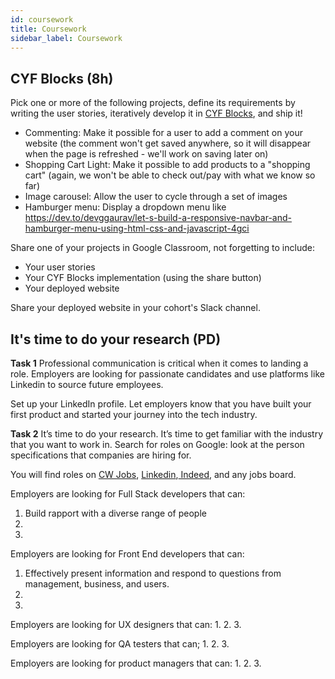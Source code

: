 ```yaml
---
id: coursework
title: Coursework
sidebar_label: Coursework
---
```


## CYF Blocks (8h)

Pick one or more of the following projects, define its requirements by writing the user stories, iteratively develop it in [CYF Blocks](https://blocks.codeyourfuture.io/), and ship it!

- Commenting: Make it possible for a user to add a comment on your website (the comment won't get saved anywhere, so it will disappear when the page is refreshed - we'll work on saving later on)
- Shopping Cart Light: Make it possible to add products to a "shopping cart" (again, we won't be able to check out/pay with what we know so far)
- Image carousel: Allow the user to cycle through a set of images
- Hamburger menu: Display a dropdown menu like https://dev.to/devggaurav/let-s-build-a-responsive-navbar-and-hamburger-menu-using-html-css-and-javascript-4gci

Share one of your projects in Google Classroom, not forgetting to include:

- Your user stories
- Your CYF Blocks implementation (using the share button)
- Your deployed website

Share your deployed website in your cohort's Slack channel.

## It's time to do your research (PD)

**Task 1**
Professional communication is critical when it comes to landing a role. Employers are looking for passionate candidates and use platforms like Linkedin to source future employees.

Set up your LinkedIn profile. Let employers know that you have built your first product and started your journey into the tech industry.

**Task 2**
It’s time to do your research. It’s time to get familiar with the industry that you want to work in. Search for roles on Google: look at the person specifications that companies are hiring for.

You will find roles on [CW Jobs](https://www.cwjobs.co.uk/), [Linkedin](https://www.linkedin.com/),[ Indeed](https://uk.indeed.com/),  and any jobs board.

Employers are looking for Full Stack developers that can: 

1. Build rapport with a diverse range of people
2.
3.

Employers are looking for Front End developers that can:

1. Effectively present information and respond to questions from management, business, and users.
2.
3.

Employers are looking for UX designers that can:
1.
2.
3.


Employers are looking for QA testers that can;
1.
2.
3.

Employers are looking for product managers that can:
1.
2.
3. 